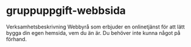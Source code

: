 # gruppuppgift-webbsida

Verksamhetsbeskrivning
Webbyrå som erbjuder en onlinetjänst för att lätt bygga din egen hemsida, vem du än är.
Du behöver inte kunna något på förhand.